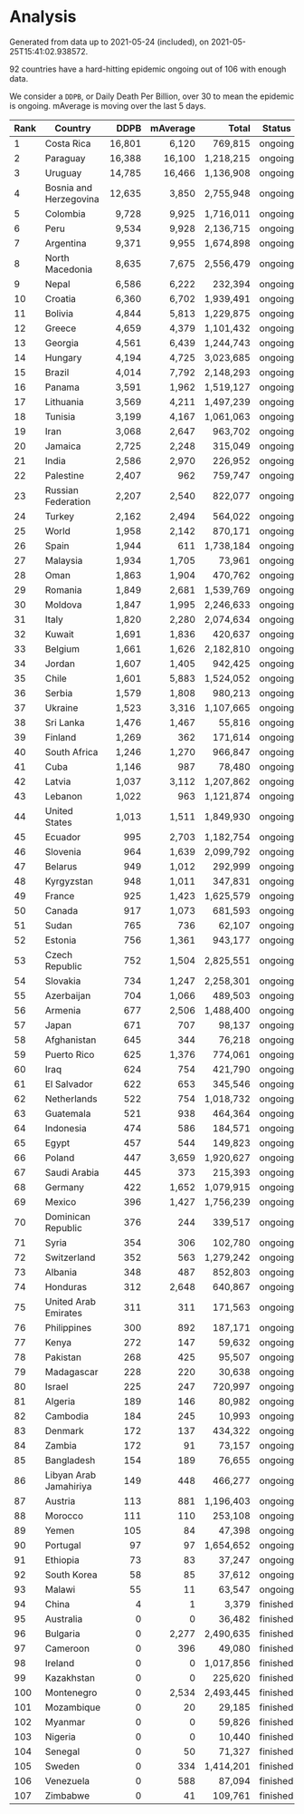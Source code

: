 
# Analysis

Generated from data up to 2021-05-24 (included), on 2021-05-25T15:41:02.938572.

92 countries have a hard-hitting epidemic ongoing out of 106 with enough data.

We consider a `DDPB`, or Daily Death Per Billion, over 30 to mean the epidemic is ongoing.
mAverage is moving over the last 5 days.


| Rank | Country | DDPB | mAverage | Total | Status |
|------|---------|-----:|---------:|------:|--------|
| 1 | Costa Rica | 16,801 | 6,120 | 769,815 | ongoing |
| 2 | Paraguay | 16,388 | 16,100 | 1,218,215 | ongoing |
| 3 | Uruguay | 14,785 | 16,466 | 1,136,908 | ongoing |
| 4 | Bosnia and Herzegovina | 12,635 | 3,850 | 2,755,948 | ongoing |
| 5 | Colombia | 9,728 | 9,925 | 1,716,011 | ongoing |
| 6 | Peru | 9,534 | 9,928 | 2,136,715 | ongoing |
| 7 | Argentina | 9,371 | 9,955 | 1,674,898 | ongoing |
| 8 | North Macedonia | 8,635 | 7,675 | 2,556,479 | ongoing |
| 9 | Nepal | 6,586 | 6,222 | 232,394 | ongoing |
| 10 | Croatia | 6,360 | 6,702 | 1,939,491 | ongoing |
| 11 | Bolivia | 4,844 | 5,813 | 1,229,875 | ongoing |
| 12 | Greece | 4,659 | 4,379 | 1,101,432 | ongoing |
| 13 | Georgia | 4,561 | 6,439 | 1,244,743 | ongoing |
| 14 | Hungary | 4,194 | 4,725 | 3,023,685 | ongoing |
| 15 | Brazil | 4,014 | 7,792 | 2,148,293 | ongoing |
| 16 | Panama | 3,591 | 1,962 | 1,519,127 | ongoing |
| 17 | Lithuania | 3,569 | 4,211 | 1,497,239 | ongoing |
| 18 | Tunisia | 3,199 | 4,167 | 1,061,063 | ongoing |
| 19 | Iran | 3,068 | 2,647 | 963,702 | ongoing |
| 20 | Jamaica | 2,725 | 2,248 | 315,049 | ongoing |
| 21 | India | 2,586 | 2,970 | 226,952 | ongoing |
| 22 | Palestine | 2,407 | 962 | 759,747 | ongoing |
| 23 | Russian Federation | 2,207 | 2,540 | 822,077 | ongoing |
| 24 | Turkey | 2,162 | 2,494 | 564,022 | ongoing |
| 25 | World | 1,958 | 2,142 | 870,171 | ongoing |
| 26 | Spain | 1,944 | 611 | 1,738,184 | ongoing |
| 27 | Malaysia | 1,934 | 1,705 | 73,961 | ongoing |
| 28 | Oman | 1,863 | 1,904 | 470,762 | ongoing |
| 29 | Romania | 1,849 | 2,681 | 1,539,769 | ongoing |
| 30 | Moldova | 1,847 | 1,995 | 2,246,633 | ongoing |
| 31 | Italy | 1,820 | 2,280 | 2,074,634 | ongoing |
| 32 | Kuwait | 1,691 | 1,836 | 420,637 | ongoing |
| 33 | Belgium | 1,661 | 1,626 | 2,182,810 | ongoing |
| 34 | Jordan | 1,607 | 1,405 | 942,425 | ongoing |
| 35 | Chile | 1,601 | 5,883 | 1,524,052 | ongoing |
| 36 | Serbia | 1,579 | 1,808 | 980,213 | ongoing |
| 37 | Ukraine | 1,523 | 3,316 | 1,107,665 | ongoing |
| 38 | Sri Lanka | 1,476 | 1,467 | 55,816 | ongoing |
| 39 | Finland | 1,269 | 362 | 171,614 | ongoing |
| 40 | South Africa | 1,246 | 1,270 | 966,847 | ongoing |
| 41 | Cuba | 1,146 | 987 | 78,480 | ongoing |
| 42 | Latvia | 1,037 | 3,112 | 1,207,862 | ongoing |
| 43 | Lebanon | 1,022 | 963 | 1,121,874 | ongoing |
| 44 | United States | 1,013 | 1,511 | 1,849,930 | ongoing |
| 45 | Ecuador | 995 | 2,703 | 1,182,754 | ongoing |
| 46 | Slovenia | 964 | 1,639 | 2,099,792 | ongoing |
| 47 | Belarus | 949 | 1,012 | 292,999 | ongoing |
| 48 | Kyrgyzstan | 948 | 1,011 | 347,831 | ongoing |
| 49 | France | 925 | 1,423 | 1,625,579 | ongoing |
| 50 | Canada | 917 | 1,073 | 681,593 | ongoing |
| 51 | Sudan | 765 | 736 | 62,107 | ongoing |
| 52 | Estonia | 756 | 1,361 | 943,177 | ongoing |
| 53 | Czech Republic | 752 | 1,504 | 2,825,551 | ongoing |
| 54 | Slovakia | 734 | 1,247 | 2,258,301 | ongoing |
| 55 | Azerbaijan | 704 | 1,066 | 489,503 | ongoing |
| 56 | Armenia | 677 | 2,506 | 1,488,400 | ongoing |
| 57 | Japan | 671 | 707 | 98,137 | ongoing |
| 58 | Afghanistan | 645 | 344 | 76,218 | ongoing |
| 59 | Puerto Rico | 625 | 1,376 | 774,061 | ongoing |
| 60 | Iraq | 624 | 754 | 421,790 | ongoing |
| 61 | El Salvador | 622 | 653 | 345,546 | ongoing |
| 62 | Netherlands | 522 | 754 | 1,018,732 | ongoing |
| 63 | Guatemala | 521 | 938 | 464,364 | ongoing |
| 64 | Indonesia | 474 | 586 | 184,571 | ongoing |
| 65 | Egypt | 457 | 544 | 149,823 | ongoing |
| 66 | Poland | 447 | 3,659 | 1,920,627 | ongoing |
| 67 | Saudi Arabia | 445 | 373 | 215,393 | ongoing |
| 68 | Germany | 422 | 1,652 | 1,079,915 | ongoing |
| 69 | Mexico | 396 | 1,427 | 1,756,239 | ongoing |
| 70 | Dominican Republic | 376 | 244 | 339,517 | ongoing |
| 71 | Syria | 354 | 306 | 102,780 | ongoing |
| 72 | Switzerland | 352 | 563 | 1,279,242 | ongoing |
| 73 | Albania | 348 | 487 | 852,803 | ongoing |
| 74 | Honduras | 312 | 2,648 | 640,867 | ongoing |
| 75 | United Arab Emirates | 311 | 311 | 171,563 | ongoing |
| 76 | Philippines | 300 | 892 | 187,171 | ongoing |
| 77 | Kenya | 272 | 147 | 59,632 | ongoing |
| 78 | Pakistan | 268 | 425 | 95,507 | ongoing |
| 79 | Madagascar | 228 | 220 | 30,638 | ongoing |
| 80 | Israel | 225 | 247 | 720,997 | ongoing |
| 81 | Algeria | 189 | 146 | 80,982 | ongoing |
| 82 | Cambodia | 184 | 245 | 10,993 | ongoing |
| 83 | Denmark | 172 | 137 | 434,322 | ongoing |
| 84 | Zambia | 172 | 91 | 73,157 | ongoing |
| 85 | Bangladesh | 154 | 189 | 76,655 | ongoing |
| 86 | Libyan Arab Jamahiriya | 149 | 448 | 466,277 | ongoing |
| 87 | Austria | 113 | 881 | 1,196,403 | ongoing |
| 88 | Morocco | 111 | 110 | 253,108 | ongoing |
| 89 | Yemen | 105 | 84 | 47,398 | ongoing |
| 90 | Portugal | 97 | 97 | 1,654,652 | ongoing |
| 91 | Ethiopia | 73 | 83 | 37,247 | ongoing |
| 92 | South Korea | 58 | 85 | 37,612 | ongoing |
| 93 | Malawi | 55 | 11 | 63,547 | ongoing |
| 94 | China | 4 | 1 | 3,379 | finished |
| 95 | Australia | 0 | 0 | 36,482 | finished |
| 96 | Bulgaria | 0 | 2,277 | 2,490,635 | finished |
| 97 | Cameroon | 0 | 396 | 49,080 | finished |
| 98 | Ireland | 0 | 0 | 1,017,856 | finished |
| 99 | Kazakhstan | 0 | 0 | 225,620 | finished |
| 100 | Montenegro | 0 | 2,534 | 2,493,445 | finished |
| 101 | Mozambique | 0 | 20 | 29,185 | finished |
| 102 | Myanmar | 0 | 0 | 59,826 | finished |
| 103 | Nigeria | 0 | 0 | 10,440 | finished |
| 104 | Senegal | 0 | 50 | 71,327 | finished |
| 105 | Sweden | 0 | 334 | 1,414,201 | finished |
| 106 | Venezuela | 0 | 588 | 87,094 | finished |
| 107 | Zimbabwe | 0 | 41 | 109,761 | finished |

